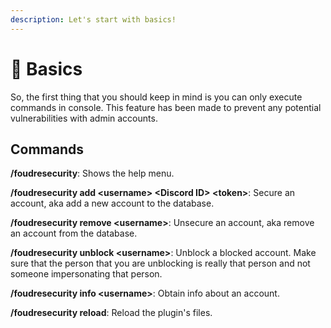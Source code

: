 ```yaml
---
description: Let's start with basics!
---
```


# 📔 Basics

So, the first thing that you should keep in mind is you can only execute commands in console. This feature has been made to prevent any potential vulnerabilities with admin accounts.

## Commands

**/foudresecurity**: Shows the help menu.

**/foudresecurity add \<username> \<Discord ID> \<token>**: Secure an account, aka add a new account to the database.&#x20;

**/foudresecurity remove \<username>**: Unsecure an account, aka remove an account from the database.

**/foudresecurity unblock \<username>**: Unblock a blocked account. Make sure that the person that you are unblocking is really that person and not someone impersonating that person.

**/foudresecurity info \<username>**: Obtain info about an account.

**/foudresecurity reload**: Reload the plugin's files.
